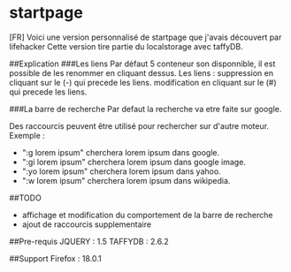 startpage
=========

[FR]
Voici une version personnalisé de startpage que j'avais découvert par lifehacker
Cette version tire partie du localstorage avec taffyDB.

##Explication
###Les liens
Par défaut 5 conteneur son disponnible, il est possible de les renommer en cliquant
dessus.
Les liens :
    suppression en cliquant sur le (-) qui precede les liens.
    modification en cliquant sur le (#) qui precede les liens.

###La barre de recherche
Par defaut la recherche va etre faite sur google.

Des raccourcis peuvent être utilisé pour rechercher sur d'autre moteur.
Exemple :
- ":g lorem ipsum" cherchera lorem ipsum dans google.
- ":gi lorem ipsum" cherchera lorem ipsum dans google image.
- ":yo lorem ipsum" cherchera lorem ipsum dans yahoo.
- ":w lorem ipsum" cherchera lorem ipsum dans wikipedia.


##TODO
- affichage et modification du comportement de la barre de recherche
- ajout de raccourcis supplementaire

##Pre-requis
JQUERY : 1.5
TAFFYDB : 2.6.2

##Support
Firefox : 18.0.1

